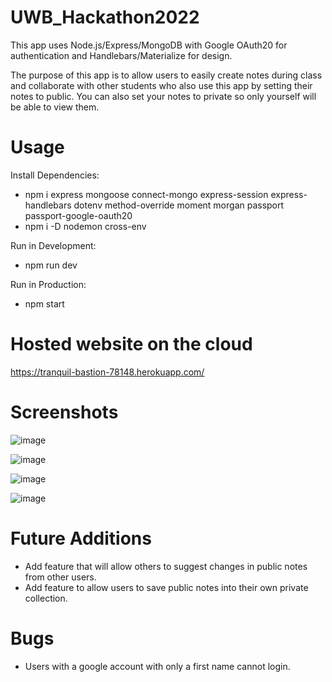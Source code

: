 # UWB_Hackathon2022

This app uses Node.js/Express/MongoDB with Google OAuth20 for authentication and Handlebars/Materialize for design. 

The purpose of this app is to allow users to easily create notes during class and collaborate with other students who also use this app by setting their notes to public. You can also set your notes to private so only yourself will be able to view them. 

# Usage
Install Dependencies:
  - npm i express mongoose connect-mongo express-session express-handlebars dotenv method-override moment morgan passport passport-google-oauth20
  - npm i -D nodemon cross-env
  
Run in Development:
  - npm run dev
  
Run in Production:
  - npm start
  
# Hosted website on the cloud
https://tranquil-bastion-78148.herokuapp.com/ 

# Screenshots
![image](https://user-images.githubusercontent.com/77636982/168485281-3df4e3cf-9a59-466f-989f-17764c3d2558.png)

![image](https://user-images.githubusercontent.com/77636982/168485369-535b9908-2844-4525-a834-5972e4cfd3eb.png)

![image](https://user-images.githubusercontent.com/77636982/168485390-7df2783c-a582-4be6-903e-e84df1e7eb1e.png)

![image](https://user-images.githubusercontent.com/77636982/168485424-2c538597-864e-4cc4-9a2a-32ea1cab096c.png)


# Future Additions

- Add feature that will allow others to suggest changes in public notes from other users.
- Add feature to allow users to save public notes into their own private collection.

# Bugs
- Users with a google account with only a first name cannot login. 
